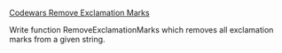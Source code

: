 [Codewars Remove Exclamation Marks](https://www.codewars.com/kata/57a0885cbb9944e24c00008e)

Write function RemoveExclamationMarks which removes all exclamation marks from a given string.